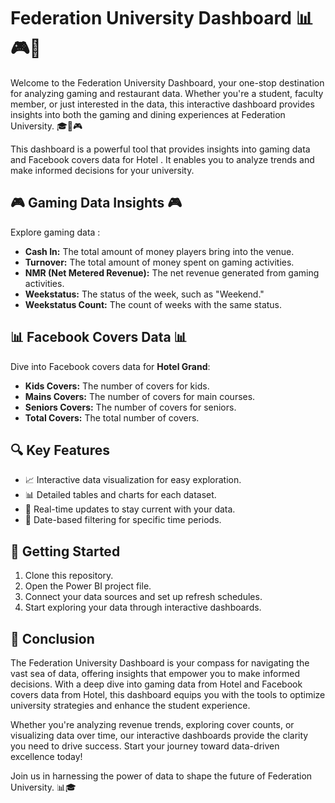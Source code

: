 # Federation University Dashboard 📊🎮🏨

Welcome to the Federation University Dashboard, your one-stop destination for analyzing gaming and restaurant data. Whether you're a student, faculty member, or just interested in the data, this interactive dashboard provides insights into both the gaming and dining experiences at Federation University. 🎓🍔🎮

This dashboard is a powerful tool that provides insights into gaming data and Facebook covers data for Hotel . It enables you to analyze trends and make informed decisions for your university.

## 🎮 Gaming Data Insights 🎮

 Explore gaming data :

- **Cash In:** The total amount of money players bring into the venue.
- **Turnover:** The total amount of money spent on gaming activities.
- **NMR (Net Metered Revenue):** The net revenue generated from gaming activities.
- **Weekstatus:** The status of the week, such as "Weekend."
- **Weekstatus Count:** The count of weeks with the same status.

 ## 📊 Facebook Covers Data 📊

  Dive into Facebook covers data for **Hotel Grand**:

- **Kids Covers:** The number of covers for kids.
- **Mains Covers:** The number of covers for main courses.
- **Seniors Covers:** The number of covers for seniors.
- **Total Covers:** The total number of covers.

## 🔍 Key Features

- 📈 Interactive data visualization for easy exploration.
- 📊 Detailed tables and charts for each dataset.
- 🔄 Real-time updates to stay current with your data.
- 📅 Date-based filtering for specific time periods.

## 🚀 Getting Started

1. Clone this repository.
2. Open the Power BI project file.
3. Connect your data sources and set up refresh schedules.
4. Start exploring your data through interactive dashboards.

## 🌟 Conclusion

The Federation University Dashboard is your compass for navigating the vast sea of data, offering insights that empower you to make informed decisions. With a deep dive into gaming data from Hotel  and Facebook covers data from Hotel, this dashboard equips you with the tools to optimize university strategies and enhance the student experience.

Whether you're analyzing revenue trends, exploring cover counts, or visualizing data over time, our interactive dashboards provide the clarity you need to drive success. Start your journey toward data-driven excellence today!

Join us in harnessing the power of data to shape the future of Federation University. 📊🎓

